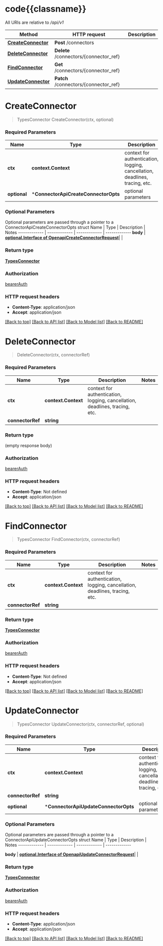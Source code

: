 # code{{classname}}

All URIs are relative to */api/v1*

Method | HTTP request | Description
------------- | ------------- | -------------
[**CreateConnector**](ConnectorApi.md#CreateConnector) | **Post** /connectors | 
[**DeleteConnector**](ConnectorApi.md#DeleteConnector) | **Delete** /connectors/{connector_ref} | 
[**FindConnector**](ConnectorApi.md#FindConnector) | **Get** /connectors/{connector_ref} | 
[**UpdateConnector**](ConnectorApi.md#UpdateConnector) | **Patch** /connectors/{connector_ref} | 

# **CreateConnector**
> TypesConnector CreateConnector(ctx, optional)


### Required Parameters

Name | Type | Description  | Notes
------------- | ------------- | ------------- | -------------
 **ctx** | **context.Context** | context for authentication, logging, cancellation, deadlines, tracing, etc.
 **optional** | ***ConnectorApiCreateConnectorOpts** | optional parameters | nil if no parameters

### Optional Parameters
Optional parameters are passed through a pointer to a ConnectorApiCreateConnectorOpts struct
Name | Type | Description  | Notes
------------- | ------------- | ------------- | -------------
 **body** | [**optional.Interface of OpenapiCreateConnectorRequest**](OpenapiCreateConnectorRequest.md)|  | 

### Return type

[**TypesConnector**](TypesConnector.md)

### Authorization

[bearerAuth](../README.md#bearerAuth)

### HTTP request headers

 - **Content-Type**: application/json
 - **Accept**: application/json

[[Back to top]](#) [[Back to API list]](../README.md#documentation-for-api-endpoints) [[Back to Model list]](../README.md#documentation-for-models) [[Back to README]](../README.md)

# **DeleteConnector**
> DeleteConnector(ctx, connectorRef)


### Required Parameters

Name | Type | Description  | Notes
------------- | ------------- | ------------- | -------------
 **ctx** | **context.Context** | context for authentication, logging, cancellation, deadlines, tracing, etc.
  **connectorRef** | **string**|  | 

### Return type

 (empty response body)

### Authorization

[bearerAuth](../README.md#bearerAuth)

### HTTP request headers

 - **Content-Type**: Not defined
 - **Accept**: application/json

[[Back to top]](#) [[Back to API list]](../README.md#documentation-for-api-endpoints) [[Back to Model list]](../README.md#documentation-for-models) [[Back to README]](../README.md)

# **FindConnector**
> TypesConnector FindConnector(ctx, connectorRef)


### Required Parameters

Name | Type | Description  | Notes
------------- | ------------- | ------------- | -------------
 **ctx** | **context.Context** | context for authentication, logging, cancellation, deadlines, tracing, etc.
  **connectorRef** | **string**|  | 

### Return type

[**TypesConnector**](TypesConnector.md)

### Authorization

[bearerAuth](../README.md#bearerAuth)

### HTTP request headers

 - **Content-Type**: Not defined
 - **Accept**: application/json

[[Back to top]](#) [[Back to API list]](../README.md#documentation-for-api-endpoints) [[Back to Model list]](../README.md#documentation-for-models) [[Back to README]](../README.md)

# **UpdateConnector**
> TypesConnector UpdateConnector(ctx, connectorRef, optional)


### Required Parameters

Name | Type | Description  | Notes
------------- | ------------- | ------------- | -------------
 **ctx** | **context.Context** | context for authentication, logging, cancellation, deadlines, tracing, etc.
  **connectorRef** | **string**|  | 
 **optional** | ***ConnectorApiUpdateConnectorOpts** | optional parameters | nil if no parameters

### Optional Parameters
Optional parameters are passed through a pointer to a ConnectorApiUpdateConnectorOpts struct
Name | Type | Description  | Notes
------------- | ------------- | ------------- | -------------

 **body** | [**optional.Interface of OpenapiUpdateConnectorRequest**](OpenapiUpdateConnectorRequest.md)|  | 

### Return type

[**TypesConnector**](TypesConnector.md)

### Authorization

[bearerAuth](../README.md#bearerAuth)

### HTTP request headers

 - **Content-Type**: application/json
 - **Accept**: application/json

[[Back to top]](#) [[Back to API list]](../README.md#documentation-for-api-endpoints) [[Back to Model list]](../README.md#documentation-for-models) [[Back to README]](../README.md)


